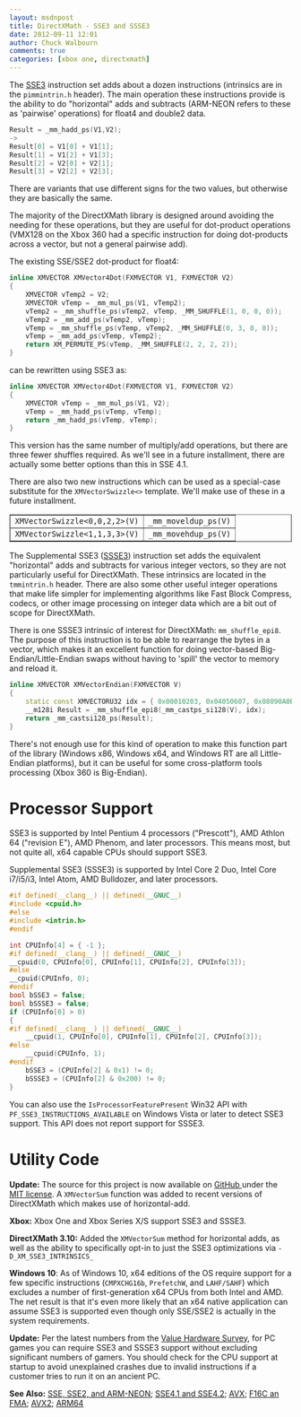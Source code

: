 ```yaml
---
layout: msdnpost
title: DirectXMath - SSE3 and SSSE3
date: 2012-09-11 12:01
author: Chuck Walbourn
comments: true
categories: [xbox one, directxmath]
---
```

The <a href="http://en.wikipedia.org/wiki/SSE3">SSE3</a> instruction set adds about a dozen instructions (intrinsics are in the <code>pimmintrin.h</code> header). The main operation these instructions provide is the ability to do "horizontal" adds and subtracts (ARM-NEON refers to these as 'pairwise' operations) for float4 and double2 data.
<!--more-->

```cpp
Result = _mm_hadd_ps(V1,V2);
->
Result[0] = V1[0] + V1[1];
Result[1] = V1[2] + V1[3];
Result[2] = V2[0] + V2[1];
Result[3] = V2[2] + V2[3];
```

There are variants that use different signs for the two values, but otherwise they are basically the same.

The majority of the DirectXMath library is designed around avoiding the needing for these operations, but they are useful for dot-product operations (VMX128 on the Xbox 360 had a specific instruction for doing dot-products across a vector, but not a general pairwise add).

The existing SSE/SSE2 dot-product for float4:

```cpp
inline XMVECTOR XMVector4Dot(FXMVECTOR V1, FXMVECTOR V2)
{
    XMVECTOR vTemp2 = V2;
    XMVECTOR vTemp = _mm_mul_ps(V1, vTemp2);
    vTemp2 = _mm_shuffle_ps(vTemp2, vTemp, _MM_SHUFFLE(1, 0, 0, 0));
    vTemp2 = _mm_add_ps(vTemp2, vTemp);
    vTemp = _mm_shuffle_ps(vTemp, vTemp2, _MM_SHUFFLE(0, 3, 0, 0));
    vTemp = _mm_add_ps(vTemp, vTemp2);
    return XM_PERMUTE_PS(vTemp, _MM_SHUFFLE(2, 2, 2, 2));
}
```

can be rewritten using SSE3 as:

```cpp
inline XMVECTOR XMVector4Dot(FXMVECTOR V1, FXMVECTOR V2)
{
    XMVECTOR vTemp = _mm_mul_ps(V1, V2);
    vTemp = _mm_hadd_ps(vTemp, vTemp);
    return _mm_hadd_ps(vTemp, vTemp);
}
```

This version has the same number of multiply/add operations, but there are three fewer shuffles required. As we'll see in a future installment, there are actually some better options than this in SSE 4.1.

There are also two new instructions which can be used as a special-case substitute for the <code>XMVectorSwizzle<></code> template. We'll make use of these in a future installment.

<table border="1">
<tbody>
<tr>
<td><code>XMVectorSwizzle<0,0,2,2>(V)</code></td>
<td><code>_mm_moveldup_ps(V)</code></td>
</tr>
<tr>
<td><code>XMVectorSwizzle<1,1,3,3>(V)</code></td>
<td><code>_mm_movehdup_ps(V)</code></td>
</tr>
</tbody>
</table>

The Supplemental SSE3 (<a href="http://en.wikipedia.org/wiki/SSSE3">SSSE3</a>) instruction set adds the equivalent "horizontal" adds and subtracts for various integer vectors, so they are not particularly useful for DirectXMath. These intrinsics are located in the <code>tmmintrin.h</code> header. There are also some other useful integer operations that make life simpler for implementing algorithms like Fast Block Compress, codecs, or other image processing on integer data which are a bit out of scope for DirectXMath.

There is one SSSE3 intrinsic of interest for DirectXMath: ``mm_shuffle_epi8``. The purpose of this instruction is to be able to rearrange the bytes in a vector, which makes it an excellent function for doing vector-based Big-Endian/Little-Endian swaps without having to 'spill' the vector to memory and reload it.

```cpp
inline XMVECTOR XMVectorEndian(FXMVECTOR V)
{
    static const XMVECTORU32 idx = { 0x00010203, 0x04050607, 0x08090A0B, 0x0C0D0E0F };
    __m128i Result = _mm_shuffle_epi8(_mm_castps_si128(V), idx);
    return _mm_castsi128_ps(Result);
}
```

There's not enough use for this kind of operation to make this function part of the library (Windows x86, Windows x64, and Windows RT are all Little-Endian platforms), but it can be useful for some cross-platform tools processing (Xbox 360 is Big-Endian).

<h1>Processor Support</h1>

SSE3 is supported by Intel Pentium 4 processors ("Prescott"), AMD Athlon 64 ("revision E"), AMD Phenom, and later processors. This means most, but not quite all, x64 capable CPUs should support SSE3.

Supplemental SSE3 (SSSE3) is supported by Intel Core 2 Duo, Intel Core i7/i5/i3, Intel Atom, AMD Bulldozer, and later processors.

```cpp
#if defined(__clang__) || defined(__GNUC__)
#include <cpuid.h>
#else
#include <intrin.h>
#endif

int CPUInfo[4] = { -1 };
#if defined(__clang__) || defined(__GNUC__)
__cpuid(0, CPUInfo[0], CPUInfo[1], CPUInfo[2], CPUInfo[3]);
#else
__cpuid(CPUInfo, 0);
#endif
bool bSSE3 = false;
bool bSSSE3 = false;
if (CPUInfo[0] > 0)
{
#if defined(__clang__) || defined(__GNUC__)
    __cpuid(1, CPUInfo[0], CPUInfo[1], CPUInfo[2], CPUInfo[3]);
#else
    __cpuid(CPUInfo, 1);
#endif
    bSSE3 = (CPUInfo[2] & 0x1) != 0;
    bSSSE3 = (CPUInfo[2] & 0x200) != 0;
}
```

You can also use the <code>IsProcessorFeaturePresent</code> Win32 API with <code>PF_SSE3_INSTRUCTIONS_AVAILABLE</code> on Windows Vista or later to detect SSE3 support. This API does not report support for SSSE3.

<h1>Utility Code</h1>

<strong>Update:</strong> The source for this project is now available on <a href="https://github.com/Microsoft/DirectXMath">GitHub </a>under the <a href="http://opensource.org/licenses/MIT">MIT license</a>. A <code>XMVectorSum</code> function was added to recent versions of DirectXMath which makes use of horizontal-add.

<strong>Xbox:</strong> Xbox One and Xbox Series X/S support SSE3 and SSSE3.

<strong>DirectXMath 3.10:</strong> Added the <code>XMVectorSum</code> method for horizontal adds, as well as the ability to specifically opt-in to just the SSE3 optimizations via ``-D_XM_SSE3_INTRINSICS_``

<strong>Windows 10</strong>: As of Windows 10, x64 editions of the OS require support for a few specific instructions (``CMPXCHG16b``, ``PrefetchW``, and ``LAHF/SAHF``) which excludes a number of first-generation x64 CPUs from both Intel and AMD. The net result is that it's even more likely that an x64 native application can assume SSE3 is supported even though only SSE/SSE2 is actually in the system requirements.

<strong>Update:</strong> Per the latest numbers from the [Value Hardware Survey](https://store.steampowered.com/hwsurvey), for PC games you can require SSE3 and SSSE3 support without excluding significant numbers of gamers. You should check for the CPU support at startup to avoid unexplained crashes due to invalid instructions if a customer tries to run it on an ancient PC.

<strong>See Also:</strong> <a href="https://walbourn.github.io/directxmath-sse-sse2-and-arm-neon/">SSE, SSE2, and ARM-NEON</a>; <a href="https://walbourn.github.io/directxmath-sse4-1-and-sse4-2/">SSE4.1 and SSE4.2</a>; <a href="https://walbourn.github.io/directxmath-avx/">AVX</a>; <a href="https://walbourn.github.io/directxmath-f16c-and-fma/">F16C an FMA</a>; <a href="https://walbourn.github.io/directxmath-avx2/">AVX2</a>; <a href="https://walbourn.github.io/directxmath-arm64/">ARM64</a>
